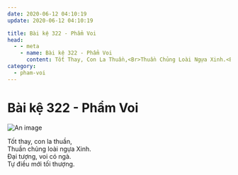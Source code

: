 ```yaml
---
date: 2020-06-12 04:10:19
update: 2020-06-12 04:10:19

title: Bài kệ 322 - Phẩm Voi
head:
  - - meta
    - name: Bài kệ 322 - Phẩm Voi
      content: Tốt Thay, Con La Thuần,<Br>Thuần Chủng Loài Ngựa Xinh.<Br>Ðại Tượng, Voi Có Ngà.<Br>Tự Điều Mới Tối Thượng.<Br>
category:
  - pham-voi
---
```


# Bài kệ 322 - Phẩm Voi

![An image](/img/pham-voi/pham-voi-322.jpg)

Tốt thay, con la thuần,<br>Thuần chủng loài ngựa Xinh.<br>Ðại tượng, voi có ngà.<br>Tự điều mới tối thượng.<br>
